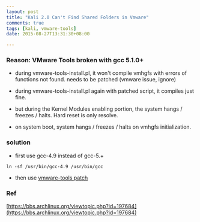 ```yaml
---
layout: post
title: "Kali 2.0 Can't Find Shared Folders in Vmware"
comments: true
tags: [kali, vmware-tools]
date: 2015-08-27T13:31:30+08:00

---
```


### Reason: VMware Tools broken with gcc 5.1.0+ 

* during vmware-tools-install.pl, it won't compile vmhgfs with errors of functions not found.  needs to be patched (vmware issue, ignore)

* during vmware-tools-install.pl again with patched script, it compiles just fine.

* but during the Kernel Modules enabling portion, the system hangs / freezes / halts.  Hard reset is only resolve.

* on system boot, system hangs / freezes / halts on vmhgfs initialization.  

### solution

* first use gcc-4.9 instead of gcc-5.+

```
ln -sf /usr/bin/gcc-4.9 /usr/bin/gcc
```

* then use [vmware-tools patch](https://github.com/rasa/vmware-tools-patches/)


### Ref

[https://bbs.archlinux.org/viewtopic.php?id=197684](https://bbs.archlinux.org/viewtopic.php?id=197684)


